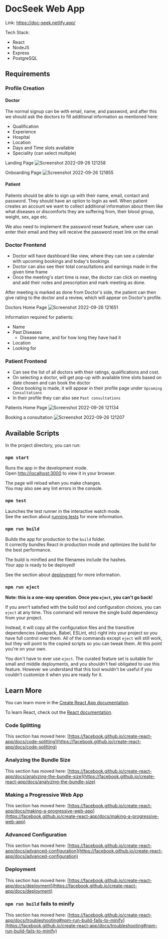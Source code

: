 # DocSeek Web App

Link: https://doc-seek.netlify.app/

Tech Stack:
- React
- NodeJS
- Express
- PostgreSQL

## Requirements
### Profile Creation
#### Doctor

The normal signup can be with email, name, and password, and after this we should ask the doctors to fill additional information as mentioned here:
- Qualification
- Experience
- Hospital
- Location
- Days and Time slots available 
- Speciality (can select multiple)

Landing Page
![Screenshot 2022-09-26 121258](https://user-images.githubusercontent.com/92965519/192212319-f3ad6fe5-7eac-4548-a9f6-874091761b77.png)

Onboarding Page
![Screenshot 2022-09-26 121855](https://user-images.githubusercontent.com/92965519/192212377-0b99c3b5-00bf-471c-a07e-e8a7594e14eb.png)

#### Patient
Patients should be able to sign up with their name, email, contact and password. They should have an option to login as well.
When patient creates an account we want to collect additional information about them like what diseases or discomforts they are suffering from, their blood group, weight, sex, age etc.

We also need to implement the password reset feature, where user can enter their email and they will receive the password reset link on the email

### Doctor Frontend
- Doctor will have dashboard like view, where they can see a calendar with upcoming bookings and today's bookings
- Doctor can also see their total consultations and earnings made in the given time frame
- Once the meeting's start time is near, the doctor can click on meeting and add their notes and prescription and mark meeting as done.

After meeting is marked as done from Doctor's side, the patient can then give rating to the doctor and a review, which will appear on Doctor's profile.

Doctors Home Page
![Screenshot 2022-09-26 121651](https://user-images.githubusercontent.com/92965519/192212485-53f27c92-47d4-4e3d-b9e3-d6c457ea319f.png)

Information required for patients:
- Name
- Past Diseases 
  - Disease name, and for how long they have had it  
- Location
- Looking for

### Patient Frontend
- Can see the list of all doctors with their ratings, qualifications and cost.
- On selecting a doctor, will get pop-up with available time slots based on date chosen and can book the doctor
- Once booking is made, it will appear in their profile page under `Upcoming Consultations` 
- In their profile they can also see `Past consultations`

Patients Home Page
![Screenshot 2022-09-26 121134](https://user-images.githubusercontent.com/92965519/192212524-0bfdd279-5392-4bc1-b80d-ff8aff372012.png)

Booking a consultation
![Screenshot 2022-09-26 121207](https://user-images.githubusercontent.com/92965519/192212566-fe5d30e1-3073-40c7-adf9-394016cc46e2.png)



## Available Scripts

In the project directory, you can run:

### `npm start`

Runs the app in the development mode.\
Open [http://localhost:3000](http://localhost:3000) to view it in your browser.

The page will reload when you make changes.\
You may also see any lint errors in the console.

### `npm test`

Launches the test runner in the interactive watch mode.\
See the section about [running tests](https://facebook.github.io/create-react-app/docs/running-tests) for more information.

### `npm run build`

Builds the app for production to the `build` folder.\
It correctly bundles React in production mode and optimizes the build for the best performance.

The build is minified and the filenames include the hashes.\
Your app is ready to be deployed!

See the section about [deployment](https://facebook.github.io/create-react-app/docs/deployment) for more information.

### `npm run eject`

**Note: this is a one-way operation. Once you `eject`, you can't go back!**

If you aren't satisfied with the build tool and configuration choices, you can `eject` at any time. This command will remove the single build dependency from your project.

Instead, it will copy all the configuration files and the transitive dependencies (webpack, Babel, ESLint, etc) right into your project so you have full control over them. All of the commands except `eject` will still work, but they will point to the copied scripts so you can tweak them. At this point you're on your own.

You don't have to ever use `eject`. The curated feature set is suitable for small and middle deployments, and you shouldn't feel obligated to use this feature. However we understand that this tool wouldn't be useful if you couldn't customize it when you are ready for it.

## Learn More

You can learn more in the [Create React App documentation](https://facebook.github.io/create-react-app/docs/getting-started).

To learn React, check out the [React documentation](https://reactjs.org/).

### Code Splitting

This section has moved here: [https://facebook.github.io/create-react-app/docs/code-splitting](https://facebook.github.io/create-react-app/docs/code-splitting)

### Analyzing the Bundle Size

This section has moved here: [https://facebook.github.io/create-react-app/docs/analyzing-the-bundle-size](https://facebook.github.io/create-react-app/docs/analyzing-the-bundle-size)

### Making a Progressive Web App

This section has moved here: [https://facebook.github.io/create-react-app/docs/making-a-progressive-web-app](https://facebook.github.io/create-react-app/docs/making-a-progressive-web-app)

### Advanced Configuration

This section has moved here: [https://facebook.github.io/create-react-app/docs/advanced-configuration](https://facebook.github.io/create-react-app/docs/advanced-configuration)

### Deployment

This section has moved here: [https://facebook.github.io/create-react-app/docs/deployment](https://facebook.github.io/create-react-app/docs/deployment)

### `npm run build` fails to minify

This section has moved here: [https://facebook.github.io/create-react-app/docs/troubleshooting#npm-run-build-fails-to-minify](https://facebook.github.io/create-react-app/docs/troubleshooting#npm-run-build-fails-to-minify)

